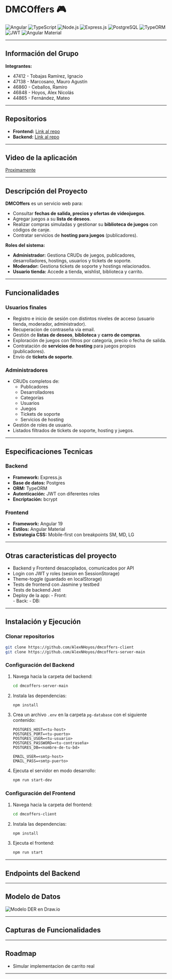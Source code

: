 # DMCOffers 🎮 

![Angular](https://img.shields.io/badge/Angular-19-DD0031?style=for-the-badge&logo=angular&logoColor=white)
![TypeScript](https://img.shields.io/badge/TypeScript-4.9-007ACC?style=for-the-badge&logo=typescript&logoColor=white)
![Node.js](https://img.shields.io/badge/Node.js-18-339933?style=for-the-badge&logo=node.js&logoColor=white)
![Express.js](https://img.shields.io/badge/Express.js-4.18-000000?style=for-the-badge)
![PostgreSQL](https://img.shields.io/badge/PostgreSQL-15-316192?style=for-the-badge&logo=postgresql&logoColor=white)
![TypeORM](https://img.shields.io/badge/TypeORM-0.3-blue?style=for-the-badge)
![JWT](https://img.shields.io/badge/JWT-Auth-orange?style=for-the-badge)
![Angular Material](https://img.shields.io/badge/Angular_Material-UI-1976D2?style=for-the-badge&logo=angular&logoColor=white)

---

## Información del Grupo  

**Integrantes:**  
- 47412 - Tobajas Ramírez, Ignacio 
- 47138 - Marcosano, Mauro Agustín  
- 46860 - Ceballos, Ramiro  
- 46848 - Hoyos, Alex Nicolás  
- 44865 - Fernández, Mateo  

---

## Repositorios  

- **Frontend:** [Link al repo](https://github.com/AlexNHoyos/dmcoffers-client)  
- **Backend:** [Link al repo](https://github.com/AlexNHoyos/dmcoffers-server-main)  

---

## Video de la aplicación

[Proximamente](https://www.youtube.com/watch) 

---

## Descripción del Proyecto

**DMCOffers** es un servicio web para:  
- Consultar **fechas de salida, precios y ofertas de videojuegos**.  
- Agregar juegos a su **lista de deseos**.
- Realizar compras simuladas y gestionar su **biblioteca de juegos** con códigos de canje.  
- Contratar servicios de **hosting para juegos** (publicadores).  

**Roles del sistema:**  
- **Administrador:** Gestiona CRUDs de juegos, publicadores, desarrolladores, hostings, usuarios y tickets de soporte.  
- **Moderador:** Gestiona tickets de soporte y hostings relacionados.  
- **Usuario tienda:** Accede a tienda, wishlist, biblioteca y carrito.  

---

## Funcionalidades  

### Usuarios finales  
- Registro e inicio de sesión con distintos niveles de acceso (usuario tienda, moderador, administrador).
- Recuperacion de contraseña vía email.  
- Gestión de **listas de deseos**, **biblioteca** y **carro de compras**.  
- Exploración de juegos con filtros por categoría, precio o fecha de salida.  
- Contratación de **servicios de hosting** para juegos propios (publicadores).  
- Envío de **tickets de soporte**.  

### Administradores  
- CRUDs completos de:  
  - Publicadores  
  - Desarrolladores  
  - Categorías  
  - Usuarios  
  - Juegos
  - Tickets de soporte  
  - Servicios de hosting  
- Gestión de roles de usuario.  
- Listados filtrados de tickets de soporte, hosting y juegos.  

---

## Especificaciones Tecnicas

### Backend  
- **Framework:** Express.js  
- **Base de datos:** Postgres
- **ORM:** TypeORM  
- **Autenticación:** JWT con diferentes roles  
- **Encriptación:** bcrypt   

### Frontend  
- **Framework:** Angular 19 
- **Estilos:** Angular Material 
- **Estrategia CSS:** Mobile-first con breakpoints SM, MD, LG  

---

## Otras caracteristicas del proyecto   

- Backend y Frontend desacoplados, comunicados por API
- Login con JWT y roles (sesion en SessionStorage)
- Theme-toggle (guardado en localStorage)
- Tests de frontend con Jasmine y testbed
- Tests de backend Jest
- Deploy de la app:
           - Front: <proximamente>  
           - Back: <proximamente>
           - DB: <proximamente>    

---

## Instalación y Ejecución   

### Clonar repositorios  
```sh
git clone https://github.com/AlexNHoyos/dmcoffers-client
git clone https://github.com/AlexNHoyos/dmcoffers-server-main  
```

### Configuración del Backend

1. Navega hacia la carpeta del backend:
   ```sh
   cd dmcoffers-server-main 
   ```
2. Instala las dependencias:
   ```sh
   npm install
   ```
3. Crea un archivo `.env` en la carpeta `pg-database` con el siguiente contenido:
   ```plaintext
   POSTGRES_HOST=<tu-host>
   POSTGRES_PORT=<tu-puerto>
   POSTGRES_USER=<tu-usuario>
   POSTGRES_PASSWORD=<tu-contraseña>
   POSTGRES_DB=<nombre-de-tu-bd>
   
   EMAIL_USER=<smtp-host>
   EMAIL_PASS=<smtp-puerto>

   ```
4. Ejecuta el servidor en modo desarrollo:
   ```sh
   npm run start-dev
   ```

### Configuración del Frontend

1. Navega hacia la carpeta del frontend:
   ```sh
   cd dmcoffers-client
   ```
2. Instala las dependencias:
   ```sh
   npm install
   ```
3. Ejecuta el frontend:
   ```sh
   npm run start
   ```

---

## Endpoints del Backend 

<Cargar capturas de Swagger o Postman>

---

## Modelo de Datos   

![Modelo DER en Draw.io](https://drive.google.com/file/d/1tck3RD6nlFP1pz9xcckBYNq8MNagbDFf/view)  

---

## Capturas de Funcionalidades

<Cargar GIFS con funcionalidades>

---

## Roadmap 

- Simular implementacion de carrito real
---

